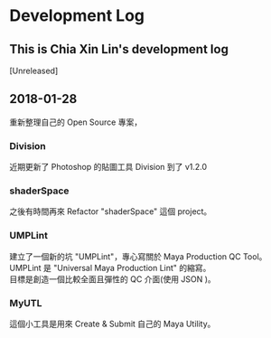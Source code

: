 # Development Log

## This is Chia Xin Lin's development log

[Unreleased]

## 2018-01-28

重新整理自己的 Open Source 專案，</br>

### Division

近期更新了 Photoshop 的貼圖工具 Division 到了 v1.2.0</br>

### shaderSpace

之後有時間再來 Refactor "shaderSpace" 這個 project。</br>

### UMPLint

建立了一個新的坑 "UMPLint"，專心寫關於 Maya Production QC Tool。</br>
UMPLint 是 "Universal Maya Production Lint" 的縮寫。</br>
目標是創造一個比較全面且彈性的 QC 介面(使用 JSON )。</br>

### MyUTL

這個小工具是用來 Create & Submit 自己的 Maya Utility。</br>
